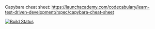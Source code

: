 Capybara cheat sheet:
https://launchacademy.com/codecabulary/learn-test-driven-development/rspec/capybara-cheat-sheet

[![Build Status](https://travis-ci.org/Stanislao777/CajasYPuntos.svg?branch=master)](https://travis-ci.org/Stanislao777/CajasYPuntos)

